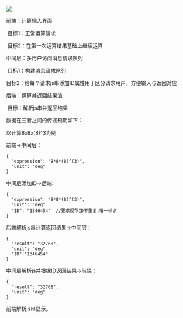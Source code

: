![](C:\Users\ssy\Desktop\jisuanqi\图片3.png)

前端：计算输入界面

​	目标1：正常运算请求

​	目标2：在第一次运算结果基础上继续运算

中间层：多用户访问消息请求队列

​	目标1：构建消息请求队列

​    目标2：给每个请求js串添加ID属性用于区分请求用户，方便输入与返回对应

后端：运算并返回结果值

​	目标：解析js串并返回结果



数据在三者之间的传递预期如下：

以计算8x8x(8)^3为例

前端->中间层：

```
{
  "expression": "8*8*(8)^(3)",
  "unit": "deg"
}
```

中间层添加ID->后端:

```
{
  "expression": "8*8*(8)^(3)",
  "unit": "deg"
  "ID": "1346454"  //要求现存ID不重复,唯一标识
}
```

后端解析js串计算返回结果->中间层：

```
{
  "result": "32768",
  "unit": "deg"
  "ID":"1346454"
}
```

中间层解析js并根据ID返回结果->前端：

```
{
  "result": "32768",
  "unit": "deg"
}
```

前端解析js串显示。